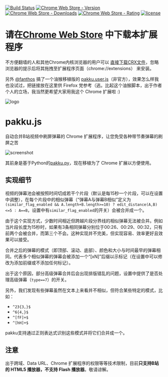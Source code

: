 [![Build Status](https://travis-ci.org/xmcp/pakku.js.svg?branch=master)](https://travis-ci.org/xmcp/pakku.js)
[![Chrome Web Store - Version](https://img.shields.io/chrome-web-store/v/jklfcpboamajpiikgkbjcnnnnooefbhh.svg)](https://chrome.google.com/webstore/detail/pakku/jklfcpboamajpiikgkbjcnnnnooefbhh)
[![Chrome Web Store - Downloads](https://img.shields.io/chrome-web-store/d/jklfcpboamajpiikgkbjcnnnnooefbhh.svg)](https://chrome.google.com/webstore/detail/pakku/jklfcpboamajpiikgkbjcnnnnooefbhh)
[![Chrome Web Store - Rating](https://img.shields.io/chrome-web-store/rating/jklfcpboamajpiikgkbjcnnnnooefbhh.svg)](https://chrome.google.com/webstore/detail/pakku/jklfcpboamajpiikgkbjcnnnnooefbhh)
[![license](https://img.shields.io/github/license/xmcp/pakku.js.svg)](https://opensource.org/licenses/GPL-3.0/)

# 请在[Chrome Web Store](https://chrome.google.com/webstore/detail/pakku/jklfcpboamajpiikgkbjcnnnnooefbhh) 中下载本扩展程序

不方便翻墙的人和其他Chrome内核浏览器的用户可以 [直接下载CRX文件](http://s.xmcp.ml/pakkujs/latest.crx)，忽略浏览器的提示后将其拖拽至扩展程序页面（chrome://extensions） 来安装。

另外 [@fanthos](https://github.com/fanthos) 搞了一个油猴移植版的 [pakku.user.js](https://github.com/fanthos/pakku.user.js)（非官方），效果怎么样我也没试过，把链接放在这里供 Firefox 党参考（逃。比起这个油猴脚本，出于作者个人的立场，我当然更希望大家用我这个 Chrome 扩展啦 :)

![logo](https://cloud.githubusercontent.com/assets/6646473/17503651/20b41376-5e24-11e6-8829-6b8a0ccd47a9.png)
# pakku.js
自动合并B站视频中刷屏弹幕的 Chrome 扩展程序，让您免受各种带节奏弹幕的刷屏之苦

![screenshot](https://cloud.githubusercontent.com/assets/6646473/17503800/5cba26e8-5e25-11e6-87c1-04431ef58e17.png)

其前身是基于Python的[pakku.py](https://github.com/xmcp/pakku.py)，现在移植为了 Chrome 扩展以方便使用。

## 实现细节

视频的弹幕池会被按照时间切成若干个片段（默认是每15秒一个片段，可以在设置中调整），在每个片段中的相似弹幕（“弹幕A与弹幕B相似”定义为`(similar_flag_enabled && A.length+B.length>=10) ? edit_distance(A,B)<=5 : A==B`，设置中有`similar_flag_enabled`的开关）会被合并成一个。

由于这个实现方式，少数时间相近但跨越片段分界线的相似弹幕无法被合并。例如当片段长度为15秒时，如果有3条相同弹幕分别位于00:26、00:29、00:32，只有前两个会被合并，而第三个不会。这种实现并不完美，但实现容易、效率更好且效果可以接受。

合并之后的弹幕的模式（即顶部、滚动、底部）、颜色和大小与时间最早的弹幕相同。代表多个相似弹幕的弹幕会被添加一个“[xN]”后缀以示标记（在设置中可以修改为添加前缀或不添加任何标记）。

出于这个原因，部分高级弹幕合并后会出现排版错乱的问题，设置中提供了是否处理高级弹幕（`type==7`）的开关。

另外，我们发现有些弹幕虽然在文本上来看并不相似，但符合某些特定的模式，比如：

- `^23{3,}$`
- `^6{4,}$`
- `^[fF]+$`
- `^[hH]+$`

pakku支持通过正则表达式识别这些模式并将它们合并成一个。

## 注意

出于跨域、Data URL、Chrome 扩展程序的权限等等技术限制，目前**只支持B站的 HTML5 播放器，不支持 Flash 播放器**。敬请谅解。
